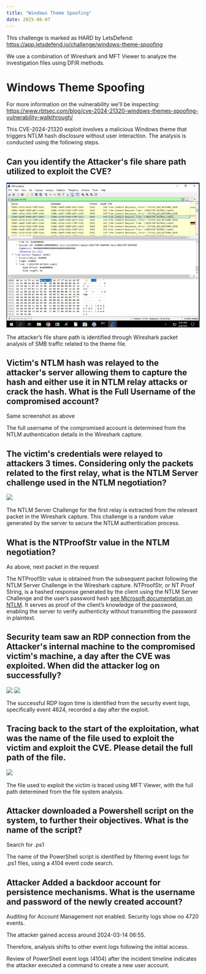 ```yaml
---
title: "Windows Theme Spoofing"
date: 2025-06-07
---
```


This challenge is marked as HARD by LetsDefend: https://app.letsdefend.io/challenge/windows-theme-spoofing

We use a combination of Wireshark and MFT Viewer to analyze the investigation files using DFIR methods.

# Windows Theme Spoofing

For more information on the vulnerability we'll be inspecting: https://www.rbtsec.com/blog/cve-2024-21320-windows-themes-spoofing-vulnerability-walkthrough/

This CVE-2024-21320 exploit involves a malicious Windows theme that triggers NTLM hash disclosure without user interaction. The analysis is conducted using the following steps.

## Can you identify the Attacker's file share path utilized to exploit the CVE?

![](images/1.png)

The attacker’s file share path is identified through Wireshark packet analysis of SMB traffic related to the theme file.

## Victim's NTLM hash was relayed to the attacker's server allowing them to capture the hash and either use it in NTLM relay attacks or crack the hash. What is the Full Username of the compromised account?

Same screenshot as above

The full username of the compromised account is determined from the NTLM authentication details in the Wireshark capture.

## The victim's credentials were relayed to attackers 3 times. Considering only the packets related to the first relay, what is the NTLM Server challenge used in the NTLM negotiation?

![](2.png)

The NTLM Server Challenge for the first relay is extracted from the relevant packet in the Wireshark capture. This challenge is a random value generated by the server to secure the NTLM authentication process.

## What is the NTProofStr value in the NTLM negotiation?

As above, next packet in the request

The NTProofStr value is obtained from the subsequent packet following the NTLM Server Challenge in the Wireshark capture. NTProofStr, or NT Proof String, is a hashed response generated by the client using the NTLM Server Challenge and the user’s password hash [see Microsoft documentation on NTLM](https://docs.microsoft.com/en-us/windows/win32/secauthn/microsoft-ntlm). It serves as proof of the client’s knowledge of the password, enabling the server to verify authenticity without transmitting the password in plaintext.

## Security team saw an RDP connection from the Attacker's internal machine to the compromised victim's machine, a day after the CVE was exploited. When did the attacker log on successfully?

![](3.png)
![](4.png)

The successful RDP logon time is identified from the security event logs, specifically event 4624, recorded a day after the exploit.

## Tracing back to the start of the exploitation, what was the name of the file used to exploit the victim and exploit the CVE. Please detail the full path of the file.

![](5.png)

The file used to exploit the victim is traced using MFT Viewer, with the full path determined from the file system analysis.

## Attacker downloaded a Powershell script on the system, to further their objectives. What is the name of the script?

Search for .ps1

The name of the PowerShell script is identified by filtering event logs for .ps1 files, using a 4104 event code search.

## Attacker Added a backdoor account for persistence mechanisms. What is the username and password of the newly created account?

Auditing for Account Management not enabled. Security logs show no 4720 events.

The attacker gained access around 2024-03-14 06:55.

Therefore, analysis shifts to other event logs following the initial access.

Review of PowerShell event logs (4104) after the incident timeline indicates the attacker executed a command to create a new user account.
